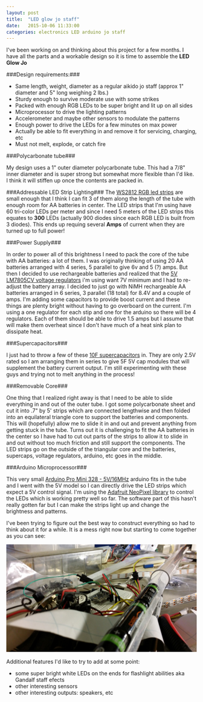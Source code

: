 ```yaml
---
layout: post
title:  "LED glow jo staff"
date:   2015-10-06 11:33:00
categories: electronics LED arduino jo staff
---
```


I've been working on and thinking about this project for a few months.  I have all the parts and a workable design so it is time to assemble the **LED Glow Jo**


###Design requirements:###

* Same length, weight, diameter as a regular aikido jo staff (approx 1" diameter and 5" long weighing 2 lbs.)
* Sturdy enough to survive moderate use with some strikes
* Packed with enough RGB LEDs to be super bright and lit up on all sides
* Microprocessor to drive the lighting patterns
* Accelerometer and maybe other sensors to modulate the patterns
* Enough power to drive the LEDs for a few minutes on max power
* Actually be able to fit everything in and remove it for servicing, charging, etc
* Must not melt, explode, or catch fire

###Polycarbonate tube###

My design uses a 1" outer diameter polycarbonate tube. This had a 7/8" inner diameter and is super strong but somewhat more flexible than I'd like. I think it will stiffen up once the contents are packed in.

###Addressable LED Strip Lighting###
The [WS2812 RGB led strips](https://www.sparkfun.com/products/12025) are small enough that I think I can fit 3 of them along the length of the tube with enough room for AA batteries in center.  The LED strips that I'm using have 60 tri-color LEDs per meter and since I need 5 meters of the LED strips this equates to **300** LEDs (actually 900 diodes since each RGB LED is built from 3 diodes). This ends up requing several **Amps** of current when they are turned up to full power!

###Power Supply###

In order to power all of this brightness I need to pack the core of the tube with AA batteries: a lot of them. I was originally thinking of using 20 AA batteries arranged with 4 series, 5 parallel to give 6v and 5 (?) amps. But then I decided to use rechargeable batteries and realized that the [5V LM7805CV voltage regulators](https://www.sparkfun.com/products/107) i'm using want 7V minimum and I had to re-adjust the battery array. I decided to just go with NiMH rechargeable AA batteries arranged in 6 series, 3 parallel (18 total) for 8.4V and a couple of amps. I'm adding some capacitors to provide boost current and these things are plenty bright without having to go overboard on the current. I'm using a one regulator for each stip and one for the arduino so there will be 4 regulators. Each of them should be able to drive 1.5 amps but I assume that will make them overheat since I don't have much of a heat sink plan to dissipate heat.


###Supercapacitors###

I just had to throw a few of these [10F supercapacitors](https://www.sparkfun.com/products/746) in. They are only 2.5V rated so I am arranging them in series to give 5F 5V cap modules that will supplement the battery current output. I'm still experimenting with these guys and trying not to melt anything in the process!

###Removable Core###

One thing that I realized right away is that I need to be able to slide everything in and out of the outer tube. I got some polycarbonate sheet and cut it into .7" by 5' strips which are connected lengthwise and then folded into an equilateral triangle core to support the batteries and components. This will (hopefully) allow me to slide it in and out and prevent anything from getting stuck in the tube. Turns out it is challenging to fit the AA batteries in the center so I have had to cut out parts of the strips to allow it to slide in and out without too much friction and still support the components. The LED strips go on the outside of the triangular core and the batteries, supercaps, voltage regulators, arduino, etc goes in the middle.

###Arduino Microprocessor###

This very small [Arduino Pro Mini 328 - 5V/16MHz](https://www.sparkfun.com/products/11113) arduino fits in the tube and I went with the 5V model so I can directly drive the LED strips which expect a 5V control signal. I'm using the [Adafruit NeoPixel library](https://github.com/adafruit/Adafruit_NeoPixel) to control the LEDs which is working pretty well so far. The software part of this hasn't really gotten far but I can make the strips light up and change the brightness and patterns.

I've been trying to figure out the best way to construct everything so had to think about it for a while. It is a mess right now but starting to come together as you can see:

<img src="/images/20151008_095038.jpg">

Additional features I'd like to try to add at some point:
* some super bright white LEDs on the ends for flashlight abilities aka Gandalf staff efects
* other interesting sensors
* other interesting outputs: speakers, etc

